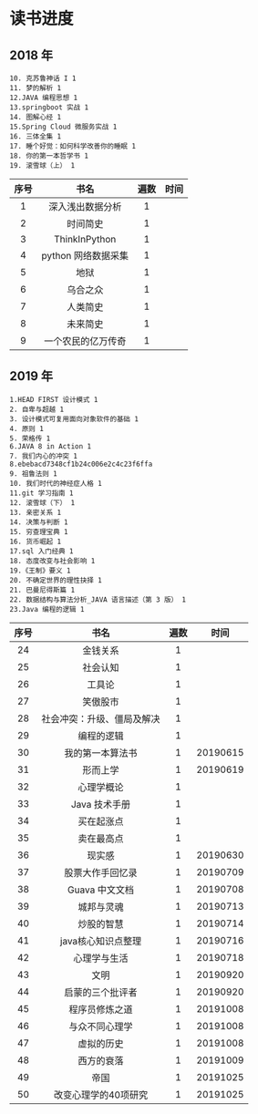 # 读书进度

## 2018 年
    10. 克苏鲁神话 I 1
    11. 梦的解析 1
    12.JAVA 编程思想 1
    13.springboot 实战 1
    14. 图解心经 1
    15.Spring Cloud 微服务实战 1
    16. 三体全集 1
    17. 睡个好觉：如何科学改善你的睡眠 1
    18. 你的第一本哲学书 1
    19. 滚雪球（上） 1

| 序号  |        书名         | 遍数  | 时间  |
| :---: | :-----------------: | :---: | :---: |
|   1   |  深入浅出数据分析   |   1   |       |
|   2   |      时间简史       |   1   |       |
|   3   |    ThinkInPython    |   1   |       |
|   4   | python 网络数据采集 |   1   |       |
|   5   |        地狱         |   1   |       |
|   6   |      乌合之众       |   1   |       |
|   7   |      人类简史       |   1   |       |
|   8   |      未来简史       |   1   |       |
|   9   | 一个农民的亿万传奇  |   1   |       |

## 2019 年

    1.HEAD FIRST 设计模式 1
    2. 自卑与超越 1
    3. 设计模式可复用面向对象软件的基础 1
    4. 原则 1
    5. 荣格传 1
    6.JAVA 8 in Action 1
    7. 我们内心的冲突 1
    8.ebebacd7348cf1b24c006e2c4c23f6ffa
    9. 祖鲁法则 1
    10. 我们时代的神经症人格 1
    11.git 学习指南 1
    12. 滚雪球（下） 1
    13. 亲密关系 1
    14. 决策与判断 1
    15. 穷查理宝典 1
    16. 货币崛起 1
    17.sql 入门经典 1
    18. 态度改变与社会影响 1
    19.《王制》要义 1
    20. 不确定世界的理性抉择 1
    21. 巴曼尼得斯篇 1
    22. 数据结构与算法分析_JAVA 语言描述（第 3 版） 1
    23.Java 编程的逻辑 1

| 序号  |            书名            | 遍数  |   时间   |
| :---: | :------------------------: | :---: | :------: |
|  24   |          金钱关系          |   1   |          |
|  25   |          社会认知          |   1   |          |
|  26   |           工具论           |   1   |          |
|  27   |          笑傲股市          |   1   |          |
|  28   | 社会冲突：升级、僵局及解决 |   1   |          |
|  29   |         编程的逻辑         |   1   |          |
|  30   |      我的第一本算法书      |   1   | 20190615 |
|  31   |          形而上学          |   1   | 20190619 |
|  32   |         心理学概论         |   1   |          |
|  33   |       Java 技术手册        |   1   |          |
|  34   |         买在起涨点         |   1   |          |
|  35   |         卖在最高点         |   1   |          |
|  36   |           现实感           |   1   | 20190630 |
|  37   |      股票大作手回忆录      |   1   | 20190709 |
|  38   |       Guava 中文文档       |   1   | 20190708 |
|  39   |         城邦与灵魂         |   1   | 20190713 |
|  40   |         炒股的智慧         |   1   | 20190714 |
|  41   |     java核心知识点整理     |   1   | 20190716 |
|  42   |        心理学与生活        |   1   | 20190718 |
|  43   |            文明            |   1   | 20190920 |
|  44   |      启蒙的三个批评者      |   1   | 20190920 |
|  45   |       程序员修炼之道       |   1   | 20191008 |
|  46   |       与众不同心理学       |   1   | 20191008 |
|  47   |         虚拟的历史         |   1   | 20191008 |
|  48   |         西方的衰落         |   1   | 20191009 |
|  49   |            帝国            |   1   | 20191025 |
|  50   |    改变心理学的40项研究    |   1   | 20191025 |